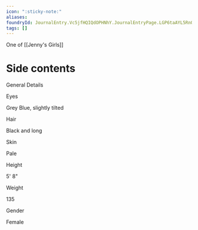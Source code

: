 ```yaml
---
icon: ":sticky-note:"
aliases: 
foundryId: JournalEntry.Vc5jfHQIQdOPHNhY.JournalEntryPage.LGP6taAYL5RnQ2VA
tags: []
---
```


One of [[Jenny's Girls]]


# Side contents
General Details

Eyes

Grey Blue, slightly tilted

Hair

Black and long

Skin

Pale

Height

5' 8"

Weight

135

Gender

Female